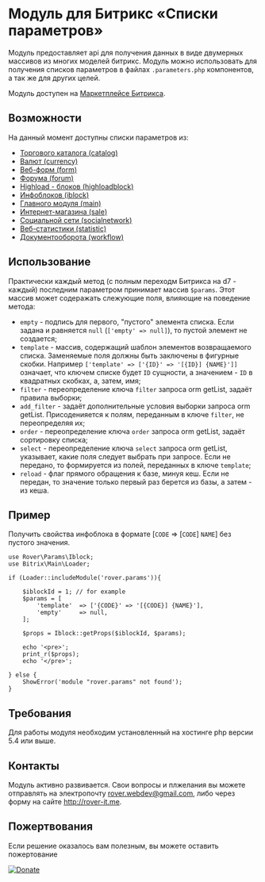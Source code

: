 # Модуль для Битрикс «Списки параметров»
Модуль предоставляет api для получения данных в виде двумерных массивов из многих моделей битрикс. Модуль можно использовать для получения списков параметров в файлах `.parameters.php` компонентов, а так же для других целей.

Модуль доступен на [Маркетплейсе Битрикса](http://marketplace.1c-bitrix.ru/solutions/rover.params/).

## Возможности
На данный момент доступны списки параметров из:
* [Торгового каталога (catalog)](./help/catalog.md)
* [Валют (currency)](./help/currency.md)
* [Веб-форм (form)](./help/form.md)
* [Форума (forum)](./help/forum.md)
* [Highload - блоков (highloadblock)](./help/highloadblock.md)
* [Инфоблоков (iblock)](./help/iblock.md)
* [Главного модуля (main)](./help/main.md)
* [Интернет-магазина (sale)](./help/sale.md)
* [Социальной сети (socialnetwork)](./help/socialnetwork.md)
* [Веб-статистики (statistic)](./help/statistic.md)
* [Документооборота (workflow)](./help/workflow.md)

## Использование
Практически каждый метод (с полным переходм Битрикса на d7 - каждый) последним параметром принимает массив `$params`. Этот массив может содеражать слежующие поля, влияющие на поведение метода:
* `empty` - подпись для первого, "пустого" элемента списка. Если задана и равняется `null` (`['empty' => null]`), то пустой элемент не создается;
* `template` - массив, содержащий шаблон элементов возвращаемого списка. Заменяемые поля должны быть заключены в фигурные скобки. Например `['template' => ['{ID}' => '[{ID}] {NAME}']]` означает, что ключем списке будет `ID` сущности, а значением - `ID` в квадратных скобках, а, затем, имя;
* `filter` - переопределение ключа `filter` запроса orm getList, задаёт правила выборки;
* `add_filter` - задаёт дополнительные условия выборки запроса orm getList. Присоденияется к полям, переданным в ключе `filter`, не переопределяя их;
* `order` - переопределение ключа `order` запроса orm getList, задаёт сортировку списка;
* `select` - переопределение ключа `select` запроса orm getList, указывает, какие поля следует выбрать при запросе. Если не передано, то формируется из полей, переданных в ключе `template`;
* `reload` - флаг прямого обращения к базе, минуя кеш. Если не передан, то значение только первый раз берется из базы, а затем - из кеша.

## Пример
Получить свойства инфоблока в формате [`CODE` => [`CODE`] `NAME`] без пустого значения.

    use Rover\Params\Iblock;
    use Bitrix\Main\Loader;
    
    if (Loader::includeModule('rover.params')){
    
        $iblockId = 1; // for example
        $params = [
            'template'  => ['{CODE}' => '[{CODE}] {NAME}'],
            'empty'     => null,
        ];
    
        $props = Iblock::getProps($iblockId, $params);
    
        echo '<pre>';
        print_r($props);
        echo '</pre>'; 
    
    } else {
        ShowError('module "rover.params" not found');
    }

    

## Требования  
Для работы модуля необходим установленный на хостинге php версии 5.4 или выше. 
## Контакты
Модуль активно развивается. Свои вопросы и плжелания вы можете отправлять на электропочту rover.webdev@gmail.com, либо через форму на сайте http://rover-it.me.

## Пожертвования
Если решение оказалось вам полезным, вы можете оставить пожертование

[![Donate](https://img.shields.io/badge/Donate-PayPal-green.svg)](https://www.paypal.com/cgi-bin/webscr?cmd=_s-xclick&hosted_button_id=QBLE74K4BND7C)